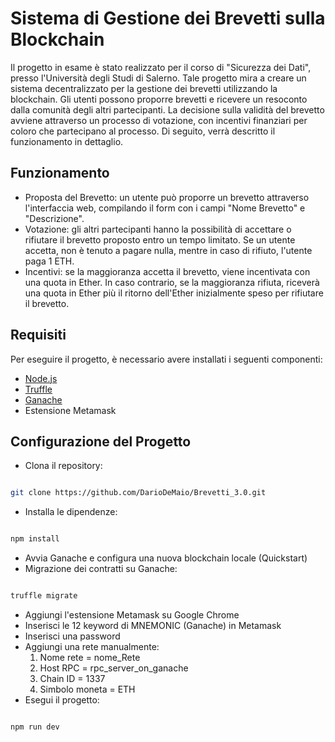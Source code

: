 # Sistema di Gestione dei Brevetti sulla Blockchain
Il progetto in esame è stato realizzato per il corso di "Sicurezza dei Dati", presso l'Università degli Studi di Salerno. Tale progetto mira a creare un sistema decentralizzato per la gestione dei brevetti utilizzando la blockchain. Gli utenti possono proporre brevetti e ricevere un resoconto dalla comunità degli altri partecipanti. La decisione sulla validità del brevetto avviene attraverso un processo di votazione, con incentivi finanziari per coloro che partecipano al processo. Di seguito, verrà descritto il funzionamento in dettaglio.

## Funzionamento
- Proposta del Brevetto: un utente può proporre un brevetto attraverso l'interfaccia web, compilando il form con i campi "Nome Brevetto" e "Descrizione".
- Votazione: gli altri partecipanti hanno la possibilità di accettare o rifiutare il brevetto proposto entro un tempo limitato. Se un utente accetta, non è tenuto a pagare nulla, mentre in caso di rifiuto, l'utente paga 1 ETH.
- Incentivi: se la maggioranza accetta il brevetto, viene incentivata con una quota in Ether. In caso contrario, se la maggioranza rifiuta, riceverà una quota in Ether più il ritorno dell'Ether inizialmente speso per rifiutare il brevetto.

## Requisiti
Per eseguire il progetto, è necessario avere installati i seguenti componenti:
- [Node.js](https://nodejs.org/en/download)
- [Truffle](https://www.npmjs.com/package/truffle)
- [Ganache](https://trufflesuite.com/ganache/)
- Estensione Metamask

## Configurazione del Progetto
- Clona il repository:
```bash

git clone https://github.com/DarioDeMaio/Brevetti_3.0.git 

```
- Installa le dipendenze:
```bash

npm install

```
- Avvia Ganache e configura una nuova blockchain locale (Quickstart)
- Migrazione dei contratti su Ganache:
```bash

truffle migrate

```
- Aggiungi l'estensione Metamask su Google Chrome
- Inserisci le 12 keyword di MNEMONIC (Ganache) in Metamask
- Inserisci una password
- Aggiungi una rete manualmente:
  1. Nome rete = nome_Rete
  2. Host RPC = rpc_server_on_ganache
  3. Chain ID = 1337
  4. Simbolo moneta = ETH
- Esegui il progetto:
```bash

npm run dev

```
  
